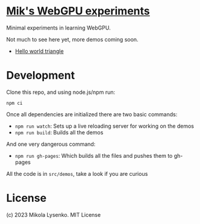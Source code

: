 # [Mik's WebGPU experiments](https://mikolalysenko.github.io/webgpu-experiments/index.html)

Minimal experiments in learning WebGPU.

Not much to see here yet, more demos coming soon.

* [Hello world triangle](https://mikolalysenko.github.io/webgpu-experiments/triangle.html)

# Development

Clone this repo, and using node.js/npm run:

```
npm ci
```

Once all dependencies are initialized there are two basic commands:

* `npm run watch`: Sets up a live reloading server for working on the demos
* `npm run build`: Builds all the demos

And one very dangerous command:

* `npm run gh-pages`: Which builds all the files and pushes them to gh-pages

All the code is in `src/demos`, take a look if you are curious

# License
(c) 2023 Mikola Lysenko.  MIT License